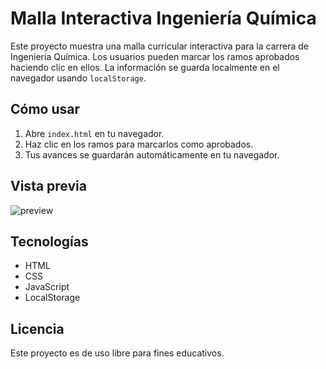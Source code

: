 # Malla Interactiva Ingeniería Química

Este proyecto muestra una malla curricular interactiva para la carrera de Ingeniería Química. Los usuarios pueden marcar los ramos aprobados haciendo clic en ellos. La información se guarda localmente en el navegador usando `localStorage`.

## Cómo usar

1. Abre `index.html` en tu navegador.
2. Haz clic en los ramos para marcarlos como aprobados.
3. Tus avances se guardarán automáticamente en tu navegador.

## Vista previa

![preview](https://via.placeholder.com/600x400?text=Malla+Interactiva)

## Tecnologías

- HTML
- CSS
- JavaScript
- LocalStorage

## Licencia

Este proyecto es de uso libre para fines educativos.

